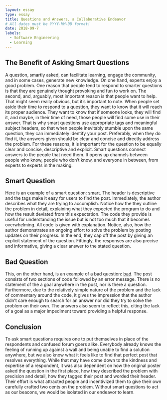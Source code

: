 ```yaml
---
layout: essay
type: essay
title: Questions and Answers, a Collaborative Endeavor
# All dates must be YYYY-MM-DD format!
date: 2018-09-7
labels:
  - Software Engineering
  - Learning
---
```


## The Benefit of Asking Smart Questions
A question, smartly asked, can facilitate learning, engage the community, and in some cases, generate new knowledge. On one hand, experts enjoy a good problem. One reason that people tend to respond to smarter questions is that they are genuinely thought provoking and fun to work on. The second, and, arguably, most important reason is that people want to help. That might seem really obvious, but it’s important to note. When people set aside their time to respond to a question, they want to know that it will reach its proper audience. They want to know that if someone looks, they will find it, and maybe, in their time of need, those people will find some use in their answer. That is why smart questions use appropriate tags and meaningful subject headers, so that when people inevitably stumble upon the same question, they can immediately identify your post. Preferably, when they do find it, the answers given should be clear and concise and directly address the problem. For these reasons, it is important for the question to be equally clear and concise, descriptive and explicit. Smart questions connect answers to the people that need them. It opens up channels between people who know, people who don’t know, and everyone in between, from experts to experts in the making.

## Smart Question
Here is an example of a smart question: [smart](https://stackoverflow.com/questions/52097430/annotation-processor-appears-to-break-java-generics
). The header is descriptive and the tags make it easy for users to find the post. Immediately, the author describes what they are trying to accomplish. Notice how the they outline the problem in detail, explaining what they expected the program to do and how the result deviated from this expectation. The code they provide is useful for understanding the issue but is not too much that it becomes overwhelming. All code is given with explanation. Notice, also, how the author demonstrates an ongoing effort to solve the problem by posting updates on their progress. In the end, they cap off the post by giving an explicit statement of the question. Fittingly, the responses are also precise and informative, giving a clear answer to the stated question.

## Bad Question

This, on the other hand, is an example of a bad question: [bad](https://stackoverflow.com/questions/52212713/pushing-into-an-array-with-oop-js). The post consists of two sections of code followed by an error message. There is no statement of the a goal anywhere in the post, nor is there a question. Furthermore, due to the relatively simple nature of the problem and the lack of commentary around the code, it gives the impression that the author didn’t care enough to search for an answer nor did they try to solve the problem on their own. The answers also seem to reflect this, citing the lack of a goal as a major impediment toward providing a helpful response.

## Conclusion
To ask smart questions requires one to put themselves in place of the respondents and confused forum goers alike. Everybody already knows the feeling of running up against a wall and being unable to find a solution anywhere, but we also know what it feels like to find that perfect post that resolves everything. While that may have come down to the kindness and expertise of a respondent, it was also dependent on how the original poster asked the question in the first place, how they described the problem with precision and detail, how they tagged their post and worded their header. Their effort is what attracted people and incentivized them to give their own carefully crafted two cents on the problem. Without smart questions to act as our beacons, we would be isolated in our endeavor to learn.
